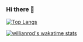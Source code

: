 ### Hi there 👋
<!--![](https://img.shields.io/badge/Hello-World-brightgreen)-->
[![Top Langs](https://github-readme-stats.vercel.app/api/top-langs/?username=SuZHui)](https://github.com/anuraghazra/github-readme-stats)

[![willianrod's wakatime stats](https://github-readme-stats.vercel.app/api/wakatime?username=SuZHui)](https://github.com/anuraghazra/github-readme-stats)

<!--
**SuZHui/SuZHui** is a ✨ _special_ ✨ repository because its `README.md` (this file) appears on your GitHub profile.
Here are some ideas to get you started:

- 🔭 I’m currently working on ...
- 🌱 I’m currently learning ...
- 👯 I’m looking to collaborate on ...
- 🤔 I’m looking for help with ...
- 💬 Ask me about ...
- 📫 How to reach me: ...
- 😄 Pronouns: ...
- ⚡ Fun fact: ...
-->
